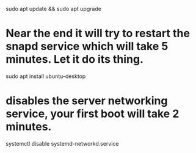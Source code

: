 sudo apt update && sudo apt upgrade

# Near the end it will try to restart the snapd service which will take 5 minutes. Let it do its thing.
sudo apt install ubuntu-desktop

# disables the server networking service, your first boot will take 2 minutes.
systemctl disable systemd-networkd.service
